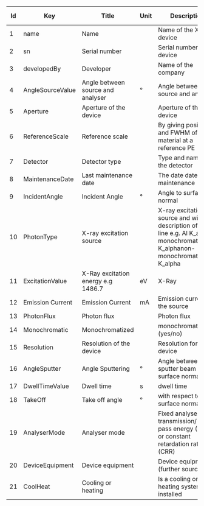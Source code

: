 |Id  |  Key                   | Title                  | Unit | Description                                               | Type    | Occ | Allowed values |
|---- | -------------------    | -----------------------| ---- | ----------------------------------------------------------| ------- | -------- | ------------- |
| 1 | name                   | Name                   |   | Name of the XPS device                                    | string  | 1     |               |
| 2 | sn                     | Serial number          |   | Serial number of the device                               | string  | 0-1    |               |
| 3 | developedBy            | Developer              |   | Name of the company                                       | string  | 1     |               |
| 4 | AngleSourceValue       | Angle between source and analyser |  ° | Angle between source and analyser           | number  | 1     |               |
| 5 | Aperture               | Aperture of the device |   | Aperture of the device                                    | string  | 1     |               | 
| 6 | ReferenceScale         | Reference scale        |   | By giving position and FWHM of a ref material at a reference PE | string | 1|               |
| 7 | Detector               | Detector type          |   | Type and name of the detector                             | string  | 1     |               |
| 8 | MaintenanceDate        | Last maintenance date  |   | The date date of maintenance                              | string  | 1     |               |
| 9 | IncidentAngle          | Incident Angle         | °  | Angle to surface normal                               | number  | 1     |               |
| 10 | PhotonType             | X-ray excitation source |  | X-ray excitation source and with description of the line e.g. Al K_alpha monochromatic/ Al K_alphanon-monochromatic/Mg K_alpha  | string  | 1     | |
| 11 | ExcitationValue        | X-Ray excitation energy e.g 1486.7 |eV | X-Ray                                                 | number  | 1     |         |
| 12 | Emission Current|Emission Current|mA| Emission current of the source|number|1||
|13|PhotonFlux|Photon flux||Photon flux|string||
| 14 | Monochromatic          | Monochromatized        |   | monochromatization (yes/no)                               | boolean | 1     |            |
|15 | Resolution             | Resolution of the device |  | Resolution for device                                   | number  | 1     |               |
| 16 | AngleSputter           | Angle Sputtering       |  ° | Angle between sputter beam and surface normal          | number  | 1     |               |
| 17 | DwellTimeValue         | Dwell time             |  s | dwell time                                             | number  | 1     |               |
| 18 | TakeOff                | Take off angle         |  ° | with respect to surface normal                         | number  | 1     |               |
| 19 | AnalyserMode           | Analyser mode          |   | Fixed analyser transmission/ Fixed pass energy (FAT) or constant retardation ratio (CRR) |string |1   |          |
| 20 | DeviceEquipment        | Device equipment       |   | Device equipment (further sources)                        | string  | 0-1    |               |
| 21 | CoolHeat               | Cooling or heating     |   | Is a cooling or heating system installed                  | boolean | 0-1    |               |
